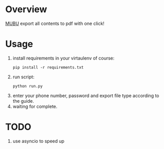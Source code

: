 # Overview
[MUBU](https://mubu.com) export all contents to pdf with one click!
# Usage
1. install requirements in your virtaulenv of course:
    ```
    pip install -r requirements.txt
    ```
2. run script:
    ```
    python run.py
    ```
3. enter your phone number, password and export file type according to the guide.
5. waiting for complete.

# TODO
1. use asyncio to speed up


